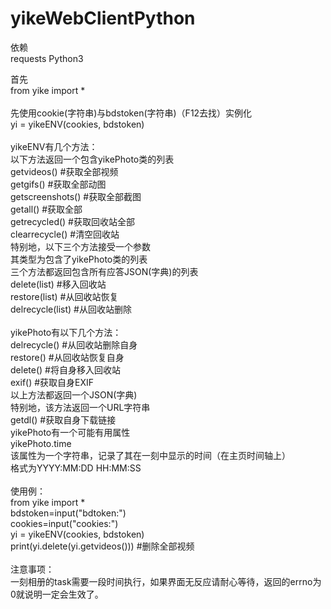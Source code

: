 # yikeWebClientPython
依赖</br>
requests
Python3

首先</br>
from yike import *</br>
</br>
先使用cookie(字符串)与bdstoken(字符串)（F12去找）实例化</br>
yi = yikeENV(cookies, bdstoken)</br>
</br>
yikeENV有几个方法：</br>
以下方法返回一个包含yikePhoto类的列表</br>
getvideos() #获取全部视频</br>
getgifs() #获取全部动图</br>
getscreenshots() #获取全部截图</br>
getall() #获取全部</br>
getrecycled() #获取回收站全部</br>
clearrecycle() #清空回收站</br>
特别地，以下三个方法接受一个参数</br>
其类型为包含了yikePhoto类的列表</br>
三个方法都返回包含所有应答JSON(字典)的列表</br>
delete(list) #移入回收站</br>
restore(list) #从回收站恢复</br>
delrecycle(list) #从回收站删除</br>
</br>
yikePhoto有以下几个方法：</br>
delrecycle() #从回收站删除自身</br>
restore() #从回收站恢复自身</br>
delete() #将自身移入回收站</br>
exif() #获取自身EXIF</br>
以上方法都返回一个JSON(字典)</br>
特别地，该方法返回一个URL字符串</br>
getdl() #获取自身下载链接</br>
yikePhoto有一个可能有用属性</br>
yikePhoto.time</br>
该属性为一个字符串，记录了其在一刻中显示的时间（在主页时间轴上）</br>
格式为YYYY:MM:DD HH:MM:SS</br>
</br>
使用例：</br>
from yike import *</br>
bdstoken=input("bdtoken:")</br>
cookies=input("cookies:")</br>
yi = yikeENV(cookies, bdstoken)</br>
print(yi.delete(yi.getvideos())) #删除全部视频</br>
</br>
注意事项：</br>
一刻相册的task需要一段时间执行，如果界面无反应请耐心等待，返回的errno为0就说明一定会生效了。
